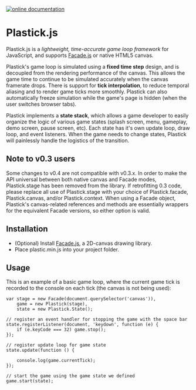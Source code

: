 [![online documentation](http://doxdox.herokuapp.com/images/badge.svg)](http://doxdox.herokuapp.com/syntaxtsb/plastick.js)

Plastick.js
===========

Plastick.js is a _lightweight, time-accurate game loop framework_ for JavaScript, and supports  [Facade.js](https://github.com/facadejs/Facade.js) or native HTML5 canvas.

Plastick's game loop is simulated using a **fixed time step** design, and is decoupled from the rendering performance of the canvas. This allows the game time to continue to be simulated accurately when the canvas framerate drops. There is support for **tick interpolation**, to reduce temporal aliasing and to render game ticks more smoothly. Plastick can also automatically freeze simulation while the game's page is hidden (when the user switches browser tabs).

Plastick implements a **state stack**, which allows a game developer to easily organize the logic of various game states (splash screen, menu, gameplay, demo screen, pause screen, etc). Each state has it's own update loop, draw loop, and event listeners. When the game needs to change states, Plastick will painlessly handle the logistics of the transition.

Note to v0.3 users
------------------

Some changes to v0.4 are not compatible with v0.3.x. In order to make the API universal between both native canvas and Facade modes, Plastick.stage has been removed from the library. If retrofitting 0.3 code, please replace all use of Plastick.stage with your choice of Plastick.facade, Plastick.canvas, and/or Plastick.context. When using a Facade object, Plastick's canvas-related references and methods are essentially wrappers for the equivalent Facade versions, so either option is valid.

Installation
------------

* (Optional) Install [Facade.js](https://github.com/facadejs/Facade.js), a 2D-canvas drawing library.
* Place plastic.min.js into your project folder.

Usage
-----

This is an example of a basic game loop, where the current game tick is recorded to the console on each tick (the canvas is not being used):
```
var stage = new Facade(document.querySelector('canvas')),
    game = new Plastick(stage),
    state = new Plastick.State();

// register an event handler for stopping the game with the space bar
state.registerListener(document, 'keydown', function (e) {
    if (e.keyCode === 32) game.stop();
});

// register update loop for game state
state.update(function () {

    console.log(game.currentTick);
});

// start the game using the game state we defined
game.start(state);
```
